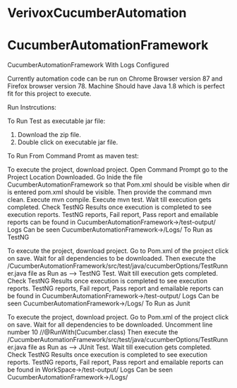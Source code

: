 # VerivoxCucumberAutomation

# CucumberAutomationFramework
CucumberAutomationFramework With Logs Configured

Currently automation code can be run on Chrome Browser version 87 and Firefox browser version 78. Machine Should have Java 1.8 which is perfect fit for this project to execute.

Run Instrcutions:

To Run Test as executable jar file:
1. Download the zip file.
2. Double click on executable jar file.

To Run From Command Promt as maven test:

To execute the project, download project.
Open Command Prompt go to the Project Location Downloaded.
Go Inide the file CucumberAutomationFramework so that Pom.xml should be visible when dir is entered pom.xml should be visible.
Then provide the command mvn clean.
Execute mvn compile.
Execute mvn test.
Wait till execution gets completed.
Check TestNG Results once execution is completed to see execution reports.
TestNG reports, Fail report, Pass report and emailable reports can be found in CucumberAutomationFramework->/test-output/
Logs Can be seen CucumberAutomationFramework->/Logs/
To Run as TestNG

To execute the project, download project.
Go to Pom.xml of the project click on save.
Wait for all dependencies to be downloaded.
Then execute the /CucumberAutomationFramework/src/test/java/cucumberOptions/TestRunner.java file as Run as --> TestNG Test.
Wait till execution gets completed.
Check TestNG Results once execution is completed to see execution reports.
TestNG reports, Fail report, Pass report and emailable reports can be found in CucumberAutomationFramework->/test-output/
Logs Can be seen CucumberAutomationFramework->/Logs/
To Run as Junit

To execute the project, download project.
Go to Pom.xml of the project click on save.
Wait for all dependencies to be downloaded.
Uncomment line number 10 //@RunWith(Cucumber.class)
Then execute the /CucumberAutomationFramework/src/test/java/cucumberOptions/TestRunner.java file as Run as --> JUnit Test.
Wait till execution gets completed.
Check TestNG Results once execution is completed to see execution reports.
TestNG reports, Fail report, Pass report and emailable reports can be found in WorkSpace->/test-output/
Logs Can be seen CucumberAutomationFramework->/Logs/
